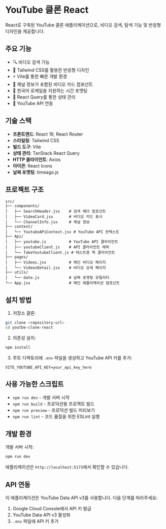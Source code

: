 # YouTube 클론 React

React로 구축된 YouTube 클론 애플리케이션으로, 비디오 검색, 탐색 기능 및 반응형 디자인을 제공합니다.

## 주요 기능

- 🔍 비디오 검색 기능
- 📱 Tailwind CSS를 활용한 반응형 디자인
- ⚡ Vite를 통한 빠른 개발 환경
- 🎥 채널 정보가 포함된 비디오 카드 컴포넌트
- 📅 한국어 로케일을 지원하는 시간 포맷팅
- 🔄 React Query를 통한 상태 관리
- 🎯 YouTube API 연동

## 기술 스택

- **프론트엔드**: React 19, React Router
- **스타일링**: Tailwind CSS
- **빌드 도구**: Vite
- **상태 관리**: TanStack React Query
- **HTTP 클라이언트**: Axios
- **아이콘**: React Icons
- **날짜 포맷팅**: timeago.js

## 프로젝트 구조

```
src/
├── components/
│   ├── SearchHeader.jsx    # 검색 헤더 컴포넌트
│   ├── VideoCard.jsx       # 비디오 카드 표시
│   └── ChannelInfo.jsx     # 채널 정보
├── context/
│   └── YoutubeAPiContext.jsx # YouTube API 컨텍스트
├── Api/
│   ├── youtube.js          # YouTube API 클라이언트
│   ├── youtubeClient.js    # API 클라이언트 래퍼
│   └── fakeYoutubeClient.js # 테스트용 목 클라이언트
├── pages/
│   ├── Videos.jsx          # 메인 비디오 페이지
│   └── VideosDetail.jsx    # 비디오 상세 페이지
├── utils/
│   └── date.js             # 날짜 포맷팅 유틸리티
└── App.jsx                 # 메인 애플리케이션 컴포넌트
```

## 설치 방법

1. 저장소 클론:
```bash
git clone <repository-url>
cd youtbe-clone-react
```

2. 의존성 설치:
```bash
npm install
```

3. 루트 디렉토리에 `.env` 파일을 생성하고 YouTube API 키를 추가:
```env
VITE_YOUTUBE_API_KEY=your_api_key_here
```

## 사용 가능한 스크립트

- `npm run dev` - 개발 서버 시작
- `npm run build` - 프로덕션용 프로젝트 빌드
- `npm run preview` - 프로덕션 빌드 미리보기
- `npm run lint` - 코드 품질을 위한 ESLint 실행

## 개발 환경

개발 서버 시작:
```bash
npm run dev
```

애플리케이션은 `http://localhost:5173`에서 확인할 수 있습니다.

## API 연동

이 애플리케이션은 YouTube Data API v3를 사용합니다. 다음 단계를 따라주세요:
1. Google Cloud Console에서 API 키 발급
2. YouTube Data API v3 활성화
3. `.env` 파일에 API 키 추가


